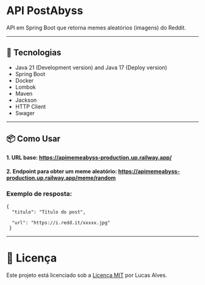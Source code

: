 ﻿# API PostAbyss 

API em Spring Boot que retorna memes aleatórios (imagens) do Reddit.

---
## 🚀 Tecnologias 

- Java 21 (Development version) and Java 17 (Deploy version)
- Spring Boot
- Docker
- Lombok
- Maven
- Jackson
- HTTP Client
- Swager

---
## 📦 Como Usar


#### 1. URL base: https://apimemeabyss-production.up.railway.app/
#### 2. Endpoint para obter um meme aleatório: https://apimemeabyss-production.up.railway.app/meme/random
### Exemplo de resposta: 
```
{
  "titulo": "Título do post",
  
  "url": "https://i.redd.it/xxxxx.jpg"
 }
````

---
# 📜 Licença
Este projeto está licenciado sob a [Licença MIT](https://github.com/tluccas/APImemeAbyss/blob/main/LICENSE) por Lucas Alves.

